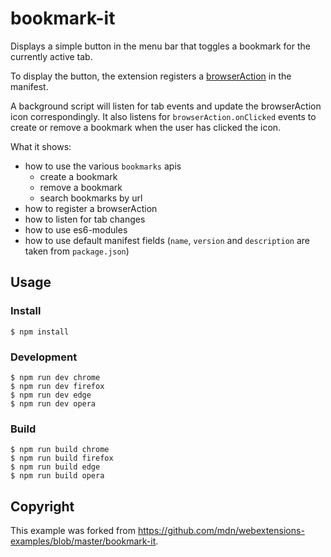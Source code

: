 # bookmark-it

Displays a simple button in the menu bar that toggles a bookmark for the currently active tab.

To display the button, the extension registers a [browserAction](https://developer.mozilla.org/en-US/Add-ons/WebExtensions/API/browserAction) in the manifest.

A background script will listen for tab events and update the browserAction icon correspondingly. It also listens for `browserAction.onClicked` events to create or remove a bookmark when the user has clicked the icon.

What it shows:

- how to use the various `bookmarks` apis
  - create a bookmark
  - remove a bookmark
  - search bookmarks by url
- how to register a browserAction
- how to listen for tab changes
- how to use es6-modules
- how to use default manifest fields (`name`, `version` and `description` are taken from `package.json`)

## Usage

### Install

    $ npm install

### Development

    $ npm run dev chrome
    $ npm run dev firefox
    $ npm run dev edge
    $ npm run dev opera

### Build

    $ npm run build chrome
    $ npm run build firefox
    $ npm run build edge
    $ npm run build opera

## Copyright

This example was forked from https://github.com/mdn/webextensions-examples/blob/master/bookmark-it.
